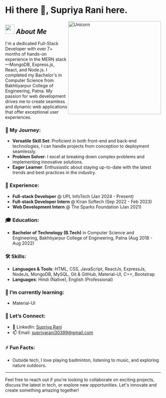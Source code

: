 # Hi there 👋, Supriya Rani here.

<img align="right" width="300px" alt="Unicorn" src="https://c.tenor.com/GN73MKBawZYAAAAi/busy-cute.gif" />

## <img src="https://media.giphy.com/media/ObNTw8Uzwy6KQ/giphy.gif" width="30px">&nbsp;***About Me***

I'm a dedicated Full-Stack Developer with over 7+ months of hands-on experience in the MERN stack—MongoDB, Express.js, React, and Node.js. I completed my Bachelor's in Computer Science from Bakhtiyarpur College of Engineering, Patna. My passion for web development drives me to create seamless and dynamic web applications that offer exceptional user experiences.

### 🌟 My Journey:
- **Versatile Skill Set**: Proficient in both front-end and back-end technologies, I can handle projects from conception to deployment seamlessly.
- **Problem Solver**: I excel at breaking down complex problems and implementing innovative solutions.
- **Eager Learner**: Enthusiastic about staying up-to-date with the latest trends and best practices in the industry.

### 💼 Experience:
- **Full-stack Developer** @ UPL InfoTech (Jan 2024 - Present)
- **Full-stack Developer Intern** @ Kiran Softech (Sep 2022 - Feb 2023)
- **Web Development Intern** @ The Sparks Foundation (Jan 2021)


### 🎓 Education:
- **Bachelor of Technology (B.Tech)** in Computer Science and Engineering, Bakhtiyarpur College of Engineering, Patna (Aug 2018 - Aug 2022)

### 🛠️ Skills:
- **Languages & Tools**: HTML, CSS, JavaScript, ReactJs, ExpressJs, NodeJs, MongoDB, MySQL, Git & GitHub, Material-UI, C++, Bootstrap
- **Languages**: Hindi (Native), English (Professional)

### 🌱 I’m currently learning:
- Material-UI

### 🤝 Let’s Connect:
- 💼 LinkedIn: [Supriya Rani](https://www.linkedin.com/in/supriyabce)
- 📫 Email: [supriyarani30399@gmail.com](mailto:supriyarani30399@gmail.com)

### ⚡ Fun Facts:
- Outside tech, I love playing badminton, listening to music, and exploring nature outdoors.

---

Feel free to reach out if you're looking to collaborate on exciting projects, discuss the latest in tech, or explore new opportunities. Let's innovate and create something amazing together!
